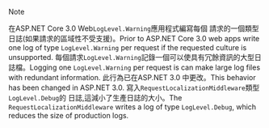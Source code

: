 > [!NOTE]
> <span data-ttu-id="1685c-101">在ASP.NET Core 3.0 Web`LogLevel.Warning`應用程式編寫每個 請求的一個類型日誌(如果請求的區域性不受支援)。</span><span class="sxs-lookup"><span data-stu-id="1685c-101">Prior to ASP.NET Core 3.0 web apps write one log of type `LogLevel.Warning` per request if the requested culture is unsupported.</span></span> <span data-ttu-id="1685c-102">每個請求`LogLevel.Warning`記錄一個可以使具有冗餘資訊的大型日誌檔。</span><span class="sxs-lookup"><span data-stu-id="1685c-102">Logging one `LogLevel.Warning` per request is can make large log files with redundant information.</span></span> <span data-ttu-id="1685c-103">此行為已在ASP.NET 3.0 中更改。</span><span class="sxs-lookup"><span data-stu-id="1685c-103">This behavior has been changed in ASP.NET 3.0.</span></span> <span data-ttu-id="1685c-104">寫入`RequestLocalizationMiddleware`類型`LogLevel.Debug`的 日誌,這減小了生產日誌的大小。</span><span class="sxs-lookup"><span data-stu-id="1685c-104">The `RequestLocalizationMiddleware` writes a log of type `LogLevel.Debug`, which reduces the size of production logs.</span></span>